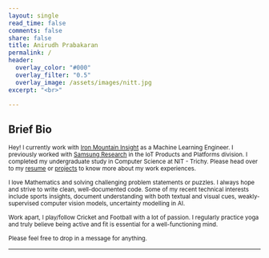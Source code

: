 ```yaml
---
layout: single
read_time: false
comments: false
share: false
title: Anirudh Prabakaran
permalink: /
header:
  overlay_color: "#000"
  overlay_filter: "0.5"
  overlay_image: /assets/images/nitt.jpg
excerpt: "<br>"

---
```


## Brief Bio

<small> Hey! I currently work with [Iron Mountain Insight](https://www.ironmountain.com/services/content-service-platform) as a Machine Learning Engineer. I previously worked with [Samsung Research](https://research.samsung.com/sri-b) in the IoT Products and Platforms division. I completed my undergraduate study in Computer Science at NIT - Trichy. Please head over to my [resume](/resume) or [projects](/projects) to know more about my work experiences. </small>

<small> I love Mathematics and solving challenging problem statements or puzzles. I always hope and strive to write clean, well-documented code. Some of my recent technical interests include sports insights, document understanding with both textual and visual cues, weakly-supervised computer vision models, uncertainty modelling in AI. </small>

<small> Work apart, I play/follow Cricket and Football with a lot of passion. I regularly practice yoga and truly believe being active and fit is essential for a well-functioning mind. </small>

<small> Please feel free to drop in a message for anything. </small>


<div id='featured'></div>


---
